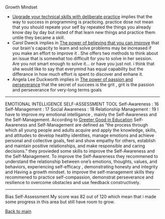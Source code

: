 Growth Mindset 
- [Upgrade your technical skills with deliberate practice](https://web.archive.org/web/20160616225417/http://www.happybearsoftware.com/upgrade-your-technical-skills-with-deliberate-practice) implies that the way to success in programming is practicing. practice dose not mean that you should repeate your self by repeated the things you already know day by day but insted of that learn new things and practice them untile they became a skill.
- Carol Dweck implies in [The power of believing that you can improve](https://www.ted.com/talks/carol_dweck_the_power_of_believing_that_you_can_improve?language=en) that our brain's capacity to learn and solve problems may be increased if you make an effort to improve it . She offers two methods to think about an issue that is somewhat too difficult for you to solve in her session. Are you not smart enough to solve it... or have you just not. i think that she would like to say that everymind has equal capability but the differance in how much effort is spent to discover and enhane it.
- Angela Lee Duckworth implies in [The power of passion and perseverance](https://www.ted.com/talks/angela_lee_duckworth_grit_the_power_of_passion_and_perseverance) that the secret of succees is the grit , grit is the passion and perseverance for very-long terms goals 

___

EMOTIONAL INTELLIGENCE SELF-ASSESSMENT TOOL
Self-Awareness : 16
Self-Management : 17
Social Awareness : 18
Relationship Management : 19
I have to improve my emotional intelligance , mainly the Self-Awareness and the Self-Management. According to [Greeter Good in Education](https://ggie.berkeley.edu/student-well-being/sel-for-students-self-awareness-and-self-management/) Self-Awareness and Self-Management are defined as “the process through which all young people and adults acquire and apply the knowledge, skills, and attitudes to develop healthy identities, manage emotions and achieve personal and collective goals, feel and show empathy for others, establish and maintain positive relationships, and make responsible and caring decisions.”
they provieded some skills to improve the Self-Awareness and the Self-Management. To improve the Self-Awareness  they recommened to understand the relationship between one’s emotions, thoughts, values, and behaviors, experiencing self-efficacy , demonstrating honesty and integrity and Having a growth mindset.
to improve the self-management skills they recommened to practice self-compassion, demonstrat perseverance and resilience to overcome obstacles and use feedback constructively.

_____

Bias Self-Assessment
My score was 82 out of 120 which mean that i made some progress in this area but still have room to grow. 


[Back to main](./README.md)